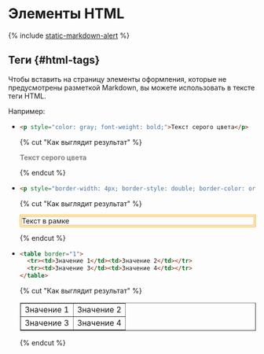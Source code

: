 # Элементы HTML

{% include [static-markdown-alert](../../_includes/wiki/static-markdown-alert.md) %}

## Теги {#html-tags}
Чтобы вставить на страницу элементы оформления, которые не предусмотрены разметкой Markdown, вы можете использовать в тексте теги HTML.

Например:

* ```html
  <p style="color: gray; font-weight: bold;">Текст серого цвета</p>
  ```
    {% cut "Как выглядит результат" %}

    <p style="color: gray; font-weight: bold;">Текст серого цвета</p>
    
    {% endcut %}

* ```html
  <p style="border-width: 4px; border-style: double; border-color: orange;">Текст в рамке</p>
  ```

    {% cut "Как выглядит результат" %}

    <p style="border-width: 4px; border-style: double; border-color: orange;">Текст в рамке</p>

    {% endcut %}

* ```html
  <table border="1">
    <tr><td>Значение 1</td><td>Значение 2</td></tr>
    <tr><td>Значение 3</td><td>Значение 4</td></tr>
  </table>
  ```

    {% cut "Как выглядит результат" %}

    <table border="1">
      <tr><td>Значение 1</td><td>Значение 2</td></tr>
      <tr><td>Значение 3</td><td>Значение 4</td></tr>
    </table>

    {% endcut %}


